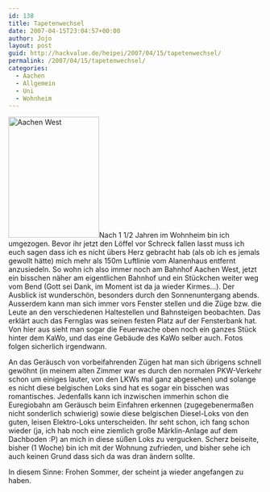 ```yaml
---
id: 138
title: Tapetenwechsel
date: 2007-04-15T23:04:57+00:00
author: Jojo
layout: post
guid: http://hackvalue.de/heipei/2007/04/15/tapetenwechsel/
permalink: /2007/04/15/tapetenwechsel/
categories:
  - Aachen
  - Allgemein
  - Uni
  - Wohnheim
---
```

[<img src="https://farm1.static.flickr.com/254/460242836_8953183fee_m.jpg" width="180" height="240" alt="Aachen West" class="alignleft" />](https://secure.flickr.com/photos/heipei/460242836/ "Photo Sharing")Nach 1 1/2 Jahren im Wohnheim bin ich umgezogen. Bevor ihr jetzt den Löffel vor Schreck fallen lasst muss ich euch sagen dass ich es nicht übers Herz gebracht hab (als ob ich es jemals gewollt hätte) mich mehr als 150m Luftlinie vom Alanenhaus entfernt anzusiedeln. So wohn ich also immer noch am Bahnhof Aachen West, jetzt ein bisschen näher am eigentlichen Bahnhof und ein Stückchen weiter weg vom Bend (Gott sei Dank, im Moment ist da ja wieder Kirmes&#8230;). Der Ausblick ist wunderschön, besonders durch den Sonnenuntergang abends. Ausserdem kann man sich immer vors Fenster stellen und die Züge bzw. die Leute an den verschiedenen Haltestellen und Bahnsteigen beobachten. Das erklärt auch das Fernglas was seinen festen Platz auf der Fensterbank hat. Von hier aus sieht man sogar die Feuerwache oben noch ein ganzes Stück hinter dem KaWo, und das eine Gebäude des KaWo selber auch. Fotos folgen sicherlich irgendwann.
  
An das Geräusch von vorbeifahrenden Zügen hat man sich übrigens schnell gewöhnt (in meinem alten Zimmer war es durch den normalen PKW-Verkehr schon um einiges lauter, von den LKWs mal ganz abgesehen) und solange es nicht diese belgischen Loks sind hat es sogar ein bisschen was romantisches. Jedenfalls kann ich inzwischen immerhin schon die Euregiobahn am Geräusch beim Einfahren erkennen (zugegebenermaßen nicht sonderlich schwierig) sowie diese belgischen Diesel-Loks von den guten, leisen Elektro-Loks unterscheiden. Ihr seht schon, ich fang schon wieder (ja, ich hab noch eine ziemlich große Märklin-Anlage auf dem Dachboden :P) an mich in diese süßen Loks zu vergucken. Scherz beiseite, bisher (1 Woche) bin ich mit der Wohnung zufrieden, und bisher sehe ich auch keinen Grund dass sich da was dran ändern sollte.
  
In diesem Sinne: Frohen Sommer, der scheint ja wieder angefangen zu haben.